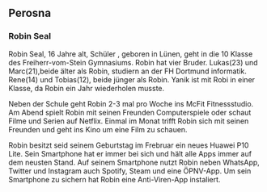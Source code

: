 ## Perosna

### Robin Seal

Robin Seal, 16 Jahre alt, Schüler , geboren in Lünen, geht in die 10 Klasse des Freiherr-vom-Stein Gymnasiums.
Robin hat vier Bruder. Lukas(23) und Marc(21),beide älter als Robin, studiern an der FH Dortmund informatik. Rene(14) und Tobias(12), beide jünger als Robin. Yanik ist mit Robi in einer Klasse, da Robin ein Jahr wiederholen musste.

Neben der Schule geht Robin 2-3 mal pro Woche ins McFit Fitnessstudio. Am Abend spielt Robin mit seinen Freunden Computerspiele oder schaut Filme und Serien auf Netflix. Einmal im Monat trifft Robin sich mit seinen Freunden und geht ins Kino um eine Film zu schauen. 

Robin besitzt seid seinem Geburtstag im Frebruar ein neues Huawei P10 Lite. Sein Smartphone hat er immer bei sich und hält alle Apps immer auf dem neusten Stand. Auf seinem  Smartphone nutzt Robin neben WhatsApp, Twitter und Instagram auch Spotify, Steam und eine ÖPNV-App. Um sein Smartphone zu sichern hat Robin eine Anti-Viren-App instaliert.






